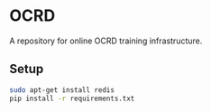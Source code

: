 # OCRD
A repository for online OCRD training infrastructure.

## Setup

```sh
sudo apt-get install redis
pip install -r requirements.txt
```
